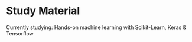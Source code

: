 # Study Material

Currently studying: Hands-on machine learning with Scikit-Learn, Keras & Tensorflow
